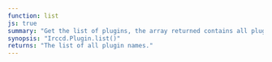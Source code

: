 ```yaml
---
function: list
js: true
summary: "Get the list of plugins, the array returned contains all plugin names."
synopsis: "Irccd.Plugin.list()"
returns: "The list of all plugin names."
---
```

